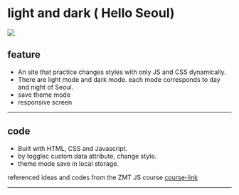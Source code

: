 # light and dark ( Hello Seoul)
<img src='assets/demo.gif'>

## feature
- An site that practice changes styles with only JS and CSS dynamically.
- There are light mode and dark mode. each mode corresponds to day and night of Seoul.
- save theme mode
- responsive screen

---
## code
  - Built with HTML, CSS and Javascript.
  - by togglec custom data attribute, change style.
  - theme mode save in local storage.

referenced ideas and codes from the ZMT JS course
[course-link](https://academy.zerotomastery.io/p/javascript-projects)

---